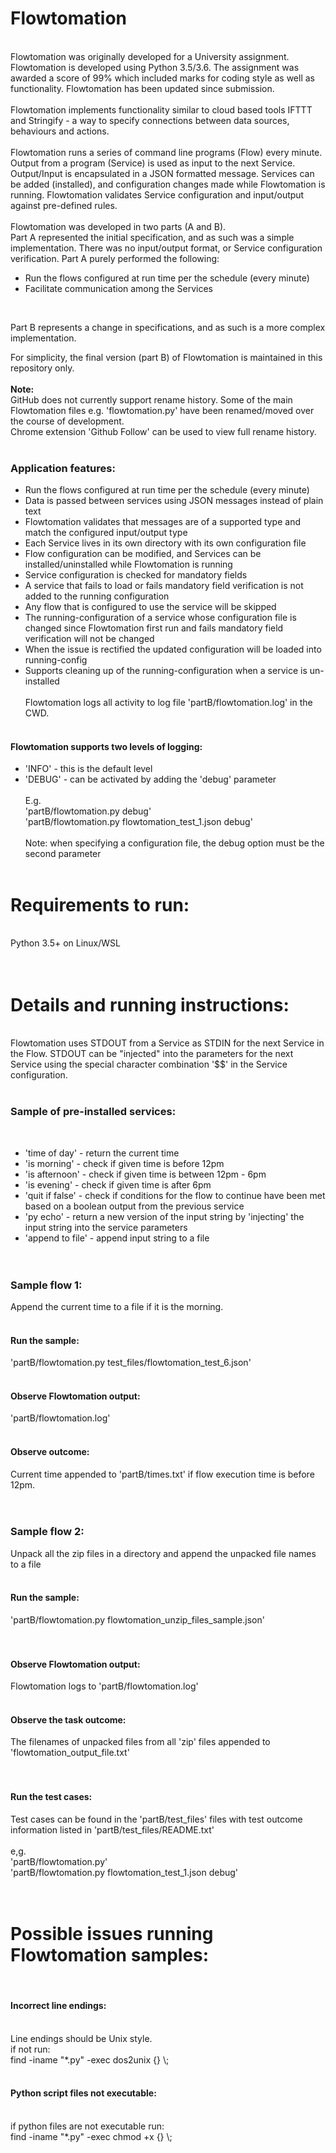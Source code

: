 # Flowtomation
 <br>
Flowtomation was originally developed for a University assignment. Flowtomation is developed using Python 3.5/3.6. The assignment was awarded a score of 99% which included marks for coding style as well as functionality. Flowtomation has been updated since submission.<br>
 <br>
Flowtomation implements functionality similar to cloud based tools IFTTT and Stringify -  a way to specify connections between data sources, behaviours and actions.<br>
 <br>
Flowtomation runs a series of command line programs (Flow) every minute. Output from a program (Service) is used as input to the next Service. Output/Input is encapsulated in a JSON formatted message. Services can be added (installed), and configuration changes made while Flowtomation is running.  Flowtomation validates Service configuration and input/output against pre-defined rules.<br>
 <br>
Flowtomation was developed in two parts (A and B).
<br>
Part A represented the initial specification, and as such was a simple implementation. There was no input/output format, or Service configuration verification. Part A purely performed the following:<br>

- Run the flows configured at run time per the schedule (every minute)<br>
- Facilitate communication among the Services
<br>

Part B represents a change in specifications, and as such is a more complex implementation.


For simplicity, the final version (part B) of Flowtomation is maintained in this repository only.
<br>
<br>
**Note:**
<br>
GitHub does not currently support rename history. Some of the main Flowtomation files e.g. 'flowtomation.py' have been renamed/moved over the course of development.
<br>
Chrome extension 'Github Follow' can be used to view full rename history.
<br>
<br>
### Application features:<br>
- Run the flows configured at run time per the schedule (every minute)
- Data is passed between services using JSON messages instead of plain text<br>
- Flowtomation validates that messages are of a supported type and match the configured input/output type<br>
- Each Service lives in its own directory with its own configuration file <br>
- Flow configuration can be modified, and Services can be installed/uninstalled while Flowtomation is running<br>
- Service configuration is checked for mandatory fields<br>
- A service that fails to load or fails mandatory field verification is not added to the running configuration<br>
- Any flow that is configured to use the service will be skipped<br>
- The running-configuration of a service whose configuration file is changed since Flowtomation first run and fails mandatory field verification will not be changed<br>
- When the issue is rectified the updated configuration will be loaded into running-config<br>
- Supports cleaning up of the running-configuration when a service is un-installed<br>
 <br>
Flowtomation logs all activity to log file 'partB/flowtomation.log' in the CWD.<br>
 <br>
#### Flowtomation supports two levels of logging:<br>
- 'INFO' - this is the default level<br>
- 'DEBUG' - can be activated by adding the 'debug' parameter<br>
	 <br>
	E.g.<br>
	'partB/flowtomation.py debug'<br>
	'partB/flowtomation.py flowtomation_test_1.json debug'<br>
	 <br>
	Note: when specifying a configuration file, the debug option must be the second parameter<br>
	 <br>

# Requirements to run:<br>
 <br>
Python 3.5+ on Linux/WSL<br>
 <br>
 <br>
# Details and running instructions:<br>
 <br>
Flowtomation uses STDOUT from a Service as STDIN for the next Service in the Flow. STDOUT can be "injected" into the parameters for the next Service using the special character combination '$$' in the Service configuration.<br>
 <br>
### Sample of pre-installed services: <br>
 <br>
- 'time of day' - return the current time<br>
- 'is morning' - check if given time is before 12pm<br>
- 'is afternoon' - check if given time is between 12pm - 6pm<br>
- 'is evening' - check if given time is after 6pm<br>
- 'quit if false' - check if conditions for the flow to continue have been met based on a boolean output from the previous service<br>
- 'py echo' - return a new version of the input string by 'injecting' the input string into the service parameters<br>
- 'append to file' - append input string to a file<br>
 <br>
 <br>
### Sample flow 1:

Append the current time to a file if it is the morning.<br>
 <br>
#### Run the sample:<br>
'partB/flowtomation.py test_files/flowtomation_test_6.json'<br>
 <br>
#### Observe Flowtomation output:<br>
'partB/flowtomation.log'<br>
 <br>
#### Observe outcome:<br>
Current time appended to 'partB/times.txt' if flow execution time is before 12pm.<br>
 <br>
 <br>
### Sample flow 2:
Unpack all the zip files in a directory and append the unpacked file names to a file
<br>
<br>
#### Run the sample:
'partB/flowtomation.py flowtomation_unzip_files_sample.json'<br>
 <br>
 <br>
#### Observe Flowtomation output:<br>
Flowtomation logs to 'partB/flowtomation.log'<br>
 <br>
#### Observe the task outcome:<br>
The filenames of unpacked files from all 'zip' files appended to 'flowtomation_output_file.txt'<br>
 <br>
 <br>


#### Run the test cases:<br>
Test cases can be found in the 'partB/test_files' files with test outcome information listed in 'partB/test_files/README.txt'<br>
 <br>
e,g.<br>
'partB/flowtomation.py'<br>
'partB/flowtomation.py flowtomation_test_1.json debug'<br>
 <br>
 <br>
# Possible issues running Flowtomation samples:<br>
 <br>
#### Incorrect line endings:<br>
 <br>
Line endings should be Unix style.<br>
if not run:<br>
find -iname "*.py" -exec dos2unix {} \\;<br>
 <br>
#### Python script files not executable:<br>
 <br>
if python files are not executable run:<br>
find -iname "*.py" -exec chmod +x {} \\; <br>
<br>